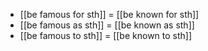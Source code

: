 - [[be famous for sth]] = [[be known for sth]]
- [[be famous as sth]] = [[be known as sth]]
- [[be famous to sth]] = [[be known to sth]]